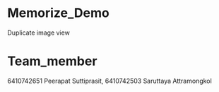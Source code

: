 # Memorize_Demo
  Duplicate image view
# Team_member
  6410742651 Peerapat Suttiprasit, 
  6410742503 Saruttaya Attramongkol
